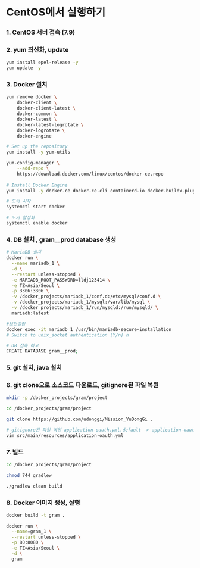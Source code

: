 # CentOS에서 실행하기

### 1. CentOS 서버 접속 (7.9)

### 2. yum 최신화, update
```bash
yum install epel-release -y
yum update -y
```

### 3. Docker 설치
```bash
yum remove docker \
    docker-client \
    docker-client-latest \
    docker-common \
    docker-latest \
    docker-latest-logrotate \
    docker-logrotate \
    docker-engine

# Set up the repository
yum install -y yum-utils

yum-config-manager \
    --add-repo \
    https://download.docker.com/linux/centos/docker-ce.repo
    
# Install Docker Engine
yum install -y docker-ce docker-ce-cli containerd.io docker-buildx-plugin docker-compose-plugin

# 도커 시작
systemctl start docker

# 도커 활성화
systemctl enable docker
```

### 4. DB 설치 , gram__prod database 생성
```bash
# MariaDB 설치
docker run \
  --name mariadb_1 \
  -d \
  --restart unless-stopped \
  -e MARIADB_ROOT_PASSWORD=lldj123414 \
  -e TZ=Asia/Seoul \
  -p 3306:3306 \
  -v /docker_projects/mariadb_1/conf.d:/etc/mysql/conf.d \
  -v /docker_projects/mariadb_1/mysql:/var/lib/mysql \
  -v /docker_projects/mariadb_1/run/mysqld:/run/mysqld/ \
  mariadb:latest
```
```bash
#보안설정
docker exec -it mariadb_1 /usr/bin/mariadb-secure-installation
# Switch to unix_socket authentication [Y/n] n
```
```bash
# DB 접속 하고
CREATE DATABASE gram__prod;
```

### 5. git 설치, java 설치

### 6. git clone으로 소스코드 다운로드, gitignore된 파일 복원
```bash
mkdir -p /docker_projects/gram/project

cd /docker_projects/gram/project

git clone https://github.com/udonggi/Mission_YuDongGi .
```

```bash
# gitignore된 파일 복원 application-oauth.yml.default -> application-oauth.yml
vim src/main/resources/application-oauth.yml
```

### 7. 빌드
```bash
cd /docker_projects/gram/project

chmod 744 gradlew

./gradlew clean build
```

### 8. Docker 이미지 생성, 실행
```bash
docker build -t gram .

docker run \
  --name=gram_1 \
  --restart unless-stopped \
  -p 80:8080 \
  -e TZ=Asia/Seoul \
  -d \
  gram
```